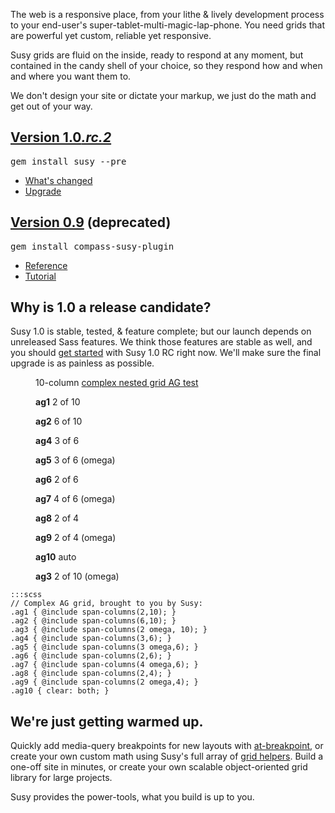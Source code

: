 <div class="intro">
  <p>
    The web is a responsive place,
    from your lithe <span class="amp">&</span> lively development process
    to your end-user's super-tablet-multi-magic-lap-phone.
    You need grids that are powerful yet custom,
    reliable yet responsive.
  </p>
  <p>
    Susy grids are fluid on the inside,
    ready to respond at any moment,
    but contained in the candy shell of your choice,
    so they respond how and when and where you want them to.
  </p>
  <p>
    We don't design your site or dictate your markup,
    we just do the math and get out of your way.
  </p>
</div>
<section class="info">
  <div class="v1-0">
    <h2>
      <a href="https://rubygems.org/gems/susy">Version 1.0<i>.rc.2</i></a>
    </h2>
    <div class="highlight">
      <pre>gem install susy --pre</pre>
    </div>
    <ul>
      <li><a href="https://github.com/ericam/susy/blob/master/CHANGELOG.mkdn">What's changed</a></li>
      <li><a href="https://github.com/ericam/susy/blob/master/CHANGELOG.mkdn#upgrade">Upgrade</a></li>
    </ul>
  </div>
  <div class="v0-9">
    <h2>
      <a href="https://rubygems.org/gems/compass-susy-plugin">Version 0.9</a> (deprecated)
    </h2>
    <div class="highlight">
      <pre>gem install compass-susy-plugin</pre>
    </div>
    <ul>
      <li><a href="https://gist.github.com/1163918">Reference</a></li>
      <li><a href="https://gist.github.com/1163463">Tutorial</a></li>
    </ul>
  </div>
</section>
<section class="why">
  <h2>Why is 1.0 a release candidate?</h2>
  <p>
    Susy 1.0 is stable, tested, <span class="amp">&</span> feature complete;
    but our launch depends on unreleased Sass features.
    We think those features are stable as well,
    and you should <a href="guides/getting-started/">get started</a>
    with Susy 1.0 RC right now.
    We'll make sure the final upgrade is as painless as possible.
  </p>
</section>
<figure class="ag-test">
  <figcaption>
    <p>10-column <a href="http://oocss.org/grids_docs.html">complex nested grid AG test</a></p>
  </figcaption>
  <div class="ag1"><p><strong>ag1</strong> 2 of 10</p></div>
  <div class="ag2">
    <p><strong>ag2</strong> 6 of 10</p>
    <div class="ag4"><p><strong>ag4</strong> 3 of 6</p></div>
    <div class="ag5"><p><strong>ag5</strong> 3 of 6 (omega)</p></div>
    <div class="ag6"><p><strong>ag6</strong> 2 of 6</p></div>
    <div class="ag7">
      <p><strong>ag7</strong> 4 of 6 (omega)</p>
      <div class="ag8"><p><strong>ag8</strong> 2 of 4</p></div>
      <div class="ag9"><p><strong>ag9</strong> 2 of 4 (omega)</p></div>
      <div class="ag10"><p><strong>ag10</strong> auto</p></div>
    </div>
  </div>
  <div class="ag3"><p><strong>ag3</strong> 2 of 10 (omega)</p></div>
</figure>

    :::scss
    // Complex AG grid, brought to you by Susy:
    .ag1 { @include span-columns(2,10); }
    .ag2 { @include span-columns(6,10); }
    .ag3 { @include span-columns(2 omega, 10); }
    .ag4 { @include span-columns(3,6); }
    .ag5 { @include span-columns(3 omega,6); }
    .ag6 { @include span-columns(2,6); }
    .ag7 { @include span-columns(4 omega,6); }
    .ag8 { @include span-columns(2,4); }
    .ag9 { @include span-columns(2 omega,4); }
    .ag10 { clear: both; }

<section class="andmore">
  <h2>We're just getting warmed up.</h2>
  <p>
    Quickly add media-query breakpoints for new layouts with
    <a href="guides/reference/#ref-at-breakpoint">at-breakpoint</a>,
    or create your own custom math
    using Susy's full array of
    <a href="guides/reference/#ref-helper">grid helpers</a>.
    Build a one-off site in minutes,
    or create your own scalable object-oriented grid library
    for large projects.
  </p>
  <p>
    Susy provides the power-tools,
    what you build is up to you.
  </p>
</section>

